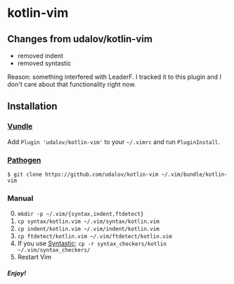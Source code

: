 # kotlin-vim

## Changes from udalov/kotlin-vim

- removed indent
- removed syntastic

Reason: something interfered with LeaderF. I tracked it to this plugin and I don't care about that functionality right now.

## Installation

### [Vundle](https://github.com/gmarik/Vundle.vim)

Add `Plugin 'udalov/kotlin-vim'` to your `~/.vimrc` and run `PluginInstall`.

### [Pathogen](https://github.com/tpope/vim-pathogen)

    $ git clone https://github.com/udalov/kotlin-vim ~/.vim/bundle/kotlin-vim

### Manual

0. `mkdir -p ~/.vim/{syntax,indent,ftdetect}`
1. `cp syntax/kotlin.vim ~/.vim/syntax/kotlin.vim`
2. `cp indent/kotlin.vim ~/.vim/indent/kotlin.vim`
3. `cp ftdetect/kotlin.vim ~/.vim/ftdetect/kotlin.vim`
4. If you use [Syntastic](https://github.com/scrooloose/syntastic): `cp -r syntax_checkers/kotlin ~/.vim/syntax_checkers/`
5. Restart Vim

##### Enjoy!

